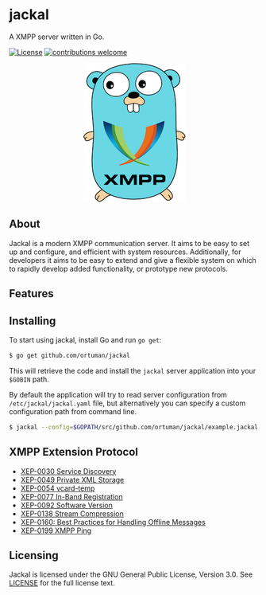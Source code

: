 # jackal
A XMPP server written in Go.

[![License](https://img.shields.io/badge/license-GPL-blue.svg)](https://github.com/ortuman/jackal/blob/master/LICENSE)
[![contributions welcome](https://img.shields.io/badge/contributions-welcome-brightgreen.svg?style=flat)](https://github.com/ortuman/jackal/issues)

<div align="center">
    <a href="#">
        <img src="./doc/gopher.png">
    </a>
</div>

## About
Jackal is a modern XMPP communication server. It aims to be easy to set up and configure, and efficient with system resources. Additionally, for developers it aims to be easy to extend and give a flexible system on which to rapidly develop added functionality, or prototype new protocols.

## Features

## Installing

To start using jackal, install Go and run `go get`:

```sh
$ go get github.com/ortuman/jackal
```

This will retrieve the code and install the `jackal` server application into your `$GOBIN` path.

By default the application will try to read server configuration from `/etc/jackal/jackal.yaml` file, but alternatively you can specify a custom configuration path from command line.

```sh
$ jackal --config=$GOPATH/src/github.com/ortuman/jackal/example.jackal.yaml
```

## XMPP Extension Protocol
- [XEP-0030 Service Discovery](https://xmpp.org/extensions/xep-0030.html)
- [XEP-0049 Private XML Storage](https://xmpp.org/extensions/xep-0049.html)
- [XEP-0054 vcard-temp](https://xmpp.org/extensions/xep-0054.html)
- [XEP-0077 In-Band Registration](https://xmpp.org/extensions/xep-0077.html)
- [XEP-0092 Software Version](https://xmpp.org/extensions/xep-0092.html)
- [XEP-0138 Stream Compression](https://xmpp.org/extensions/xep-0138.html)
- [XEP-0160: Best Practices for Handling Offline Messages](https://xmpp.org/extensions/xep-0160.html)
- [XEP-0199 XMPP Ping](https://xmpp.org/extensions/xep-0199.html)

## Licensing

Jackal is licensed under the GNU General Public License, Version 3.0. See
[LICENSE](https://github.com/ortuman/jackal/blob/master/LICENSE) for the full
license text.
